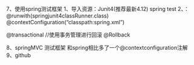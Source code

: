 7、使用spring测试框架
1、导入资源：Junit4(推荐最新4.12)  spring test
2、：@runwith(springjunit4classRunner.class)
@contextConfiguration(“classpath:spring.xml”)
 
@transactional //使用事务管理进行回滚
@Rollback

8、springMVC 测试框架
和spring相比多了一个@contextconfiguration注解
9、github




